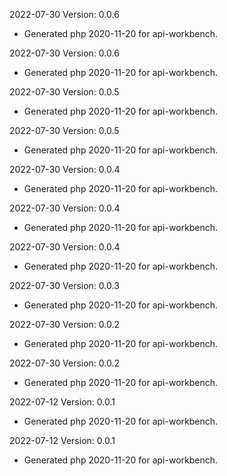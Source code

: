 2022-07-30 Version: 0.0.6
- Generated php 2020-11-20 for api-workbench.

2022-07-30 Version: 0.0.6
- Generated php 2020-11-20 for api-workbench.

2022-07-30 Version: 0.0.5
- Generated php 2020-11-20 for api-workbench.

2022-07-30 Version: 0.0.5
- Generated php 2020-11-20 for api-workbench.

2022-07-30 Version: 0.0.4
- Generated php 2020-11-20 for api-workbench.

2022-07-30 Version: 0.0.4
- Generated php 2020-11-20 for api-workbench.

2022-07-30 Version: 0.0.4
- Generated php 2020-11-20 for api-workbench.

2022-07-30 Version: 0.0.3
- Generated php 2020-11-20 for api-workbench.

2022-07-30 Version: 0.0.2
- Generated php 2020-11-20 for api-workbench.

2022-07-30 Version: 0.0.2
- Generated php 2020-11-20 for api-workbench.

2022-07-12 Version: 0.0.1
- Generated php 2020-11-20 for api-workbench.

2022-07-12 Version: 0.0.1
- Generated php 2020-11-20 for api-workbench.

